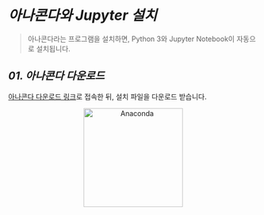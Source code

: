*아나콘다와 Jupyter 설치*
=====  
> 아나콘다라는 프로그램을 설치하면, Python 3와 Jupyter Notebook이 자동으로 설치됩니다.  
  
*01. 아나콘다 다운로드*
-----  
[아나콘다 다운로드 링크](https://www.anaconda.com/products/individual)로 접속한 뒤, 설치 파일을 다운로드 받습니다.  
<p align="center">
  <img  width= "200" height="200" src="https://user-images.githubusercontent.com/66001539/121192106-8ddb8680-c8a7-11eb-975b-8757c7c405e5.png" title="px(픽셀) 크기 설정" alt="Anaconda"></img>
</p><br/>  
